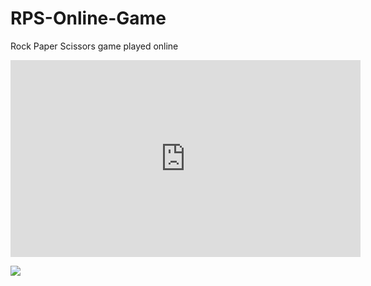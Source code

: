 # RPS-Online-Game
Rock Paper Scissors game played online
<iframe width="560" height="315" src="https://www.youtube.com/embed/Kg3KoGJAYlc" frameborder="0" allow="accelerometer; autoplay; encrypted-media; gyroscope; picture-in-picture" allowfullscreen></iframe>

[![](http://img.youtube.com/vi/Kg3KoGJAYlc/0.jpg)](http://www.youtube.com/watch?v=Kg3KoGJAYlc "Rock Paper Scissors online game!!!")

